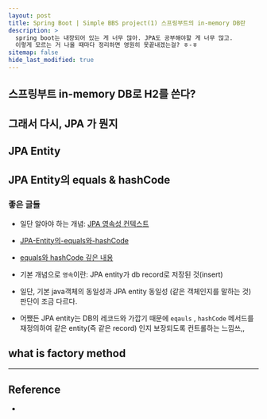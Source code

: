 ```yaml
---
layout: post
title: Spring Boot | Simple BBS project(1) 스프링부트의 in-memory DB란
description: >
  spring boot는 내장되어 있는 게 너무 많아. JPA도 공부해야할 게 너무 많고.
  이렇게 모르는 거 나올 때마다 정리하면 영원히 못끝내겠는걸? ㅎ-ㅎ 
sitemap: false
hide_last_modified: true
---
```



## 스프링부트 in-memory DB로 H2를 쓴다? 

## 그래서 다시, JPA 가 뭔지

## JPA Entity


## JPA Entity의 equals & hashCode

### 좋은 글들  
- 일단 알아야 하는 개념: [JPA 영속성 컨텍스트](https://velog.io/@neptunes032/JPA-%EC%98%81%EC%86%8D%EC%84%B1-%EC%BB%A8%ED%85%8D%EC%8A%A4%ED%8A%B8%EB%9E%80) 
-  [JPA-Entity의-equals와-hashCode](https://velog.io/@park2348190/JPA-Entity%EC%9D%98-equals%EC%99%80-hashCode)
- [equals와 hashCode 깊은 내용](https://velog.io/@nmrhtn7898/JPA-Entity%EC%97%90%EC%84%9C-equals-hashcode-%EC%82%AC%EC%9A%A9%EC%8B%9C-%EB%B0%9C%EC%83%9D%ED%95%A0-%EC%88%98-%EC%9E%88%EB%8A%94-%EB%AC%B8%EC%A0%9C%EC%A0%90)


- 기본 개념으로 `영속`이란: JPA entity가 db record로 저장된 것(insert)

- 일단, 기본 java객체의 동일성과 JPA entity 동일성 (같은 객체인지를 말하는 것) 판단이 조금 다르다.

- 어쨌든 JPA entity는 DB의 레코드와 가깝기 때문에 `eqauls` , `hashCode` 메서드를 재정의하여
같은 entity(즉 같은 record) 인지 보장되도록 컨트롤하는 느낌쓰,, 


## what is factory method



---

## Reference

- 